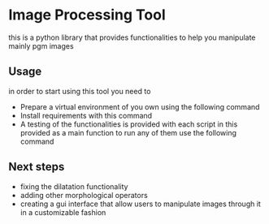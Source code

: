 # Image Processing Tool

this is a python library that provides functionalities to help you manipulate mainly pgm images

## Usage

in order to start using this tool you need to

* Prepare a virtual environment of you own using the following command
* Install requirements with this command
* A testing of the functionalities is provided with each script in this provided as a main function to run any of them 
use the following command

## Next steps

* fixing the dilatation functionality
* adding other morphological operators
* creating a gui interface that allow users to manipulate images through it in a customizable fashion